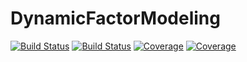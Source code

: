 # DynamicFactorModeling

[![Build Status](https://travis-ci.com/gionikola/DynamicFactorModeling.jl.svg?branch=master)](https://travis-ci.com/gionikola/DynamicFactorModeling.jl)
[![Build Status](https://ci.appveyor.com/api/projects/status/github/gionikola/DynamicFactorModeling.jl?svg=true)](https://ci.appveyor.com/project/gionikola/DynamicFactorModeling-jl)
[![Coverage](https://codecov.io/gh/gionikola/DynamicFactorModeling.jl/branch/master/graph/badge.svg)](https://codecov.io/gh/gionikola/DynamicFactorModeling.jl)
[![Coverage](https://coveralls.io/repos/github/gionikola/DynamicFactorModeling.jl/badge.svg?branch=master)](https://coveralls.io/github/gionikola/DynamicFactorModeling.jl?branch=master)
